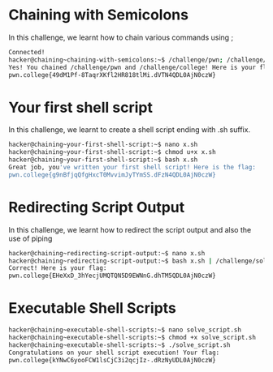 # Chaining with Semicolons
In this challenge, we learnt how to chain various commands using ;
```bash
Connected!
hacker@chaining~chaining-with-semicolons:~$ /challenge/pwn; /challenge/college
Yes! You chained /challenge/pwn and /challenge/college! Here is your flag:
pwn.college{49dM1Pf-8TaqrXKfl2HR818tlMi.dVTN4QDL0AjN0czW}
```

# Your first shell script
In this challenge, we learnt to create a shell script ending with .sh suffix.
```bash
hacker@chaining~your-first-shell-script:~$ nano x.sh
hacker@chaining~your-first-shell-script:~$ chmod u+x x.sh
hacker@chaining~your-first-shell-script:~$ bash x.sh
Great job, you've written your first shell script! Here is the flag:
pwn.college{g9nBfjqQfgHxcT0MvvimJyTYmSS.dFzN4QDL0AjN0czW}
```

# Redirecting Script Output
In this challenge, we learnt how to redirect the script output and also the use of piping
```bash
hacker@chaining~redirecting-script-output:~$ nano x.sh
hacker@chaining~redirecting-script-output:~$ bash x.sh | /challenge/solve
Correct! Here is your flag:
pwn.college{EHeXxD_3hYecjUMQTQN5D9EWNnG.dhTM5QDL0AjN0czW}
```

# Executable Shell Scripts
```bash
hacker@chaining~executable-shell-scripts:~$ nano solve_script.sh
hacker@chaining~executable-shell-scripts:~$ chmod +x solve_script.sh
hacker@chaining~executable-shell-scripts:~$ ./solve_script.sh
Congratulations on your shell script execution! Your flag:
pwn.college{kYNwC6yooFCW1lsCjC3i2qcjIz-.dRzNyUDL0AjN0czW}
```
